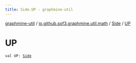 ```yaml
---
title: Side.UP - graphmine-util
---
```


[graphmine-util](../../index.html) / [io.github.sof3.graphmine.util.math](../index.html) / [Side](index.html) / [UP](./-u-p.html)

# UP

`val UP: `[`Side`](index.html)